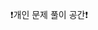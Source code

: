 ❗개인 문제 풀이 공간❗
<!---
Ahn-Sohui/Ahn-Sohui is a ✨ special ✨ repository because its `README.md` (this file) appears on your GitHub profile.
You can click the Preview link to take a look at your changes.
--->
